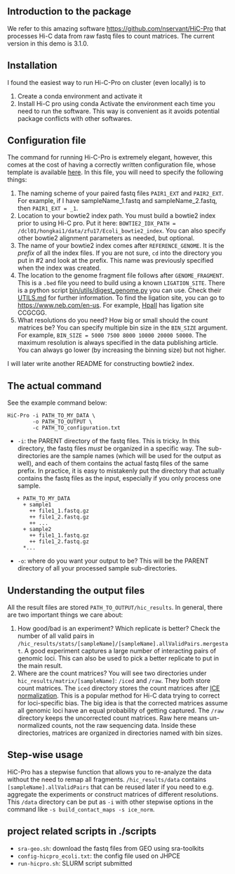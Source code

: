 ## Introduction to the package
We refer to this amazing software https://github.com/nservant/HiC-Pro that processes Hi-C data from raw fastq files to count matrices. The current version in this demo is 3.1.0.
## Installation
I found the easiest way to run Hi-C-Pro on cluster (even locally) is to 
1. Create a conda environment and activate it
2. Install Hi-C pro using conda
Activate the environment each time you need to run the software. This way is convenient as it avoids potential package conflicts with other softwares. 
## Configuration file
The command for running Hi-C-Pro is extremely elegant, however, this comes at the cost of having a correctly written configuration file, whose template is available [here](https://github.com/nservant/HiC-Pro/blob/master/config-hicpro.txt). In this file, you will need to specify the following things:
1. The naming scheme of your paired fastq files `PAIR1_EXT` and `PAIR2_EXT`. For example, if I have sampleName_1.fastq and sampleName_2.fastq, then `PAIR1_EXT = _1`.
2. Location to your bowtie2 index path. You must build a bowtie2 index prior to using Hi-C pro. Put it here: `BOWTIE2_IDX_PATH = /dcl01/hongkai1/data/zfu17/Ecoli_bowtie2_index`. You can also specify other bowtie2 alignment parameters as needed, but optional.
3. The name of your bowtie2 index comes after `REFERENCE_GENOME`. It is the *prefix* of all the index files. If you are not sure, `cd` into the directory you put in #2 and look at the prefix. This name was previously specified when the index was created. 
4. The location to the genome fragment file follows after `GENOME_FRAGMENT`. This is a `.bed` file you need to build using a known `LIGATION_SITE`. There is a python script [bin/utils/digest_genome.py](https://github.com/nservant/HiC-Pro/blob/master/bin/utils/digest_genome.py) you can use. Check their [UTILS.md](https://github.com/nservant/HiC-Pro/blob/master/doc/UTILS.md) for further information. To find the ligation site, you can go to https://www.neb.com/en-us. For example, [HpaII](https://www.neb.com/en-us/products/r0171-hpaii) has ligation site CCGCGG.
5. What resolutions do you need? How big or small should the count matrices be? You can specify multiple bin size in the `BIN_SIZE` argument. For example, `BIN_SIZE = 5000 7500 8000 10000 20000 50000`. The maximum resolution is always specified in the data publishing article. You can always go lower (by increasing the binning size) but not higher. 

I will later write another README for constructing bowtie2 index.
## The actual command
See the example command below:
```
HiC-Pro -i PATH_TO_MY_DATA \
		-o PATH_TO_OUTPUT \
		-c PATH_TO_configuration.txt
```
- `-i`: the PARENT directory of the fastq files. This is tricky. In this directory, the fastq files *must* be organized in a specific way. The sub-directories are the sample names (which will be used for the output as well), and each of them contains the actual fastq files of the same prefix. In practice, it is easy to mistakenly put the directory that actually contains the fastq files as the input, especially if you only process one sample. 
```
   + PATH_TO_MY_DATA
     + sample1
       ++ file1_1.fastq.gz
       ++ file1_2.fastq.gz
       ++ ...
     + sample2
       ++ file1_1.fastq.gz
       ++ file1_2.fastq.gz
     *...
```
- `-o`:  where do you want your output to be? This will be the PARENT directory of all your processed sample sub-directories. 
## Understanding the output files
All the result files are stored `PATH_TO_OUTPUT/hic_results`. In general, there are two important things we care about:
1. How good/bad is an experiment? Which replicate is better? 
	Check the number of all valid pairs in `/hic_results/stats/[sampleName]/[sampleName].allValidPairs.mergestat`. A good experiment captures a large number of interacting pairs of genomic loci. This can also be used to pick a better replicate to put in the main result.
2. Where are the count matrices?
	You will see two directories under `hic_results/matrix/[sampleName]`: `/iced` and `/raw`. They both store count matrices. The `iced` directory stores the count matrices after [ICE normalization](https://www.nature.com/articles/nmeth.2148). This is a popular method for Hi-C data trying to correct for loci-specific bias. The big idea is that the corrected matrices assume all genomic loci have an equal probability of getting captured. The `/raw` directory keeps the uncorrected count matrices. Raw here means un-normalized counts, not the raw sequencing data. Inside these directories, matrices are organized in directories named with bin sizes. 
## Step-wise usage
HiC-Pro has a stepwise function that allows you to re-analyze the data without the need to remap all fragments. `/hic_results/data` contains `[sampleName].allValidPairs` that can be reused later if you need to e.g. aggregate the experiments or construct matrices of different resolutions. This `/data` directory can be put as `-i` with other stepwise options in the command like `-s build_contact_maps -s ice_norm`.
## project related scripts in ./scripts
- `sra-geo.sh`: download the fastq files from GEO using sra-toolkits
- `config-hicpro_ecoli.txt`: the config file used on JHPCE
-  `run-hicpro.sh`: SLURM script submitted
